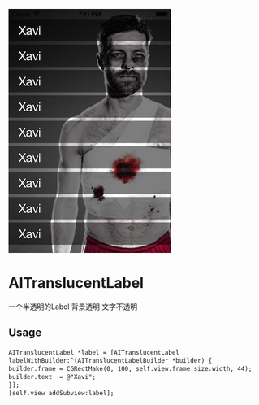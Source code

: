 ![image](https://github.com/Ailix/AIStuff/blob/master/AIImages/AITranslucentLabel.png)

AITranslucentLabel
==================
一个半透明的Label 背景透明 文字不透明


## Usage

```objc
AITranslucentLabel *label = [AITranslucentLabel labelWithBuilder:^(AITranslucentLabelBuilder *builder) {
builder.frame = CGRectMake(0, 100, self.view.frame.size.width, 44);
builder.text  = @"Xavi";
}];
[self.view addSubview:label];
```
